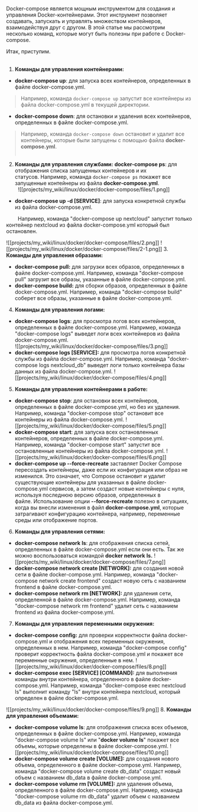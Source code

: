 
Docker-compose является мощным инструментом для создания и управления Docker-контейнерами. Этот инструмент позволяет создавать, запускать и управлять множеством контейнеров, взаимодействуя друг с другом. В этой статье мы рассмотрим несколько команд, которые могут быть полезны при работе с Docker-compose.  
  
Итак, приступим.  
 

1. **Команды для управления контейнерами:**

- **docker-compose up**: для запуска всех контейнеров, определенных в файле docker-compose.yml. 

> Например, команда `docker-compose up` запустит все контейнеры из файла docker-compose.yml в текущей директории.

- **docker-compose down**: для остановки и удаления всех контейнеров, определенных в файле docker-compose.yml. 

> Например, команда `docker-compose down` остановит и удалит все контейнеры, которые были запущены с помощью файла **docker-compose.yml**.  
 

2. **Команды для управления службами:**
**docker-compose ps**: для отображения списка запущенных контейнеров и их статусов. Например, команда `docker-compose ps` покажет все запущенные контейнеры из файла **docker-compose.yml**.  
 
  ![[projects/my_wiki/linux/docker/docker-compose/files/1.png]]

- **docker-compose up -d [SERVICE]**: для запуска конкретной службы из файла docker-compose.yml. 

        Например, команда "docker-compose up nextcloud" запустит только контейнер nextcloud из файла docker-compose.yml который был остановлен.  
  
![[projects/my_wiki/linux/docker/docker-compose/files/2.png]]
![[projects/my_wiki/linux/docker/docker-compose/files/2-1.png]]
3. **Команды для управления образами:**

- **docker-compose pull:** для загрузки всех образов, определенных в файле docker-compose.yml. Например, команда "docker-compose pull" загрузит все образы, указанные в файле docker-compose.yml.
- **docker-compose build:** для сборки образов, определенных в файле docker-compose.yml. Например, команда "docker-compose build" соберет все образы, указанные в файле docker-compose.yml.

4. **Команды для управления логами:**

- **docker-compose logs**: для просмотра логов всех контейнеров, определенных в файле docker-compose.yml. Например, команда "docker-compose logs" выведет логи всех контейнеров из файла docker-compose.yml.  
![[projects/my_wiki/linux/docker/docker-compose/files/3.png]]
- **docker-compose logs [SERVICE]:** для просмотра логов конкретной службы из файла docker-compose.yml. Например, команда "docker-compose logs nextcloud_db" выведет логи только контейнера базы данных из файла docker-compose.yml.
![[projects/my_wiki/linux/docker/docker-compose/files/4.png]]

5. **Команды для управления контейнерами в работе:**

- **docker-compose stop**: для остановки всех контейнеров, определенных в файле docker-compose.yml, но без их удаления. Например, команда "docker-compose stop" остановит все контейнеры из файла docker-compose.yml.
![[projects/my_wiki/linux/docker/docker-compose/files/5.png]]
- **docker-compose start**: для запуска всех остановленных контейнеров, определенных в файле docker-compose.yml. Например, команда "docker-compose start" запустит все остановленные контейнеры из файла docker-compose.yml.
![[projects/my_wiki/linux/docker/docker-compose/files/6.png]]
- **docker-compose up --force-recreate** заставляет Docker Compose пересоздать контейнеры, даже если их конфигурация или образ не изменился. Это означает, что Compose остановит и удалит существующие контейнеры для указанных в файле docker-compose.yml сервисов, а затем создаст новые контейнеры с нуля, используя последнюю версию образов, определенных в файле. Использование опции **--force-recreate** полезно в ситуациях, когда вы внесли изменения в файл **docker-compose.yml**, которые затрагивают конфигурацию контейнера, например, переменные среды или отображение портов.

6. **Команды для управления сетями:**

- **docker-compose network** **ls**: для отображения списка сетей, определенных в файле docker-compose.yml если они есть. Так же можно воспользоваться командой **docker network** **ls.**
![[projects/my_wiki/linux/docker/docker-compose/files/7.png]]
- **docker-compose network create [NETWORK]:** для создания новой сети в файле docker-compose.yml. Например, команда "docker-compose network create frontend" создаст новую сеть с названием frontend в файле docker-compose.yml.
- **docker-compose network rm [NETWORK]:** для удаления сети, определенной в файле docker-compose.yml. Например, команда "docker-compose network rm frontend" удалит сеть с названием frontend из файла docker-compose.yml.

7. **Команды для управления переменными окружения:**

- **docker-compose config:** для проверки корректности файла docker-compose.yml и отображения всех переменных окружения, определенных в нем. Например, команда "docker-compose config" проверит корректность файла docker-compose.yml и покажет все переменные окружения, определенные в нем.
![[projects/my_wiki/linux/docker/docker-compose/files/8.png]]
- **docker-compose exec [SERVICE] [COMMAND]:** для выполнения команды внутри контейнера, определенного в файле docker-compose.yml. Например, команда "docker-compose exec nextcloud ls" выполнит команду "ls" внутри контейнера nextcloud, который определен в файле docker-compose.yml.

![[projects/my_wiki/linux/docker/docker-compose/files/9.png]]
8. **Команды для управления объемами:**

- **docker-compose volume ls**: для отображения списка всех объемов, определенных в файле docker-compose.yml. Например, команда "docker-compose volume ls" или "**docker volume ls**" покажет все объемы, которые определены в файле docker-compose.yml.
![[projects/my_wiki/linux/docker/docker-compose/files/10.png]]
- **docker-compose volume create [VOLUME]:** для создания нового объема, определенного в файле docker-compose.yml. Например, команда "docker-compose volume create db_data" создаст новый объем с названием db_data в файле docker-compose.yml.
- **docker-compose volume rm [VOLUME]:** для удаления объема, определенного в файле docker-compose.yml. Например, команда "docker-compose volume rm db_data" удалит объем с названием db_data из файла docker-compose.yml.
